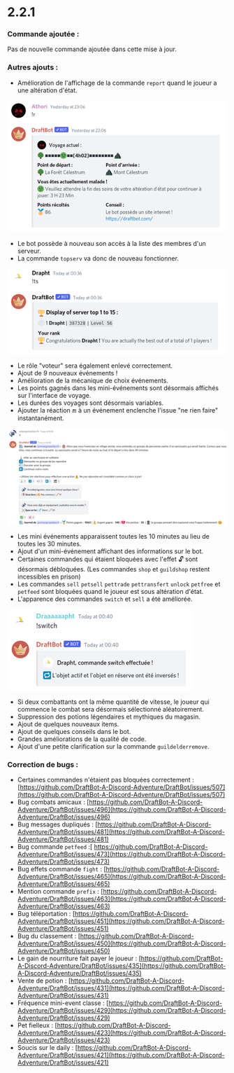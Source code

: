 # 2.2.1

### Commande ajoutée :

Pas de nouvelle commande ajoutée dans cette mise à jour.

### Autres ajouts :

* Amélioration de l'affichage de la commande `report` quand le joueur a une altération d'état. 

![Impossible de progresser en &#xE9;tant malade !](../.gitbook/assets/image%20%28142%29.png)

* Le bot possède à nouveau son accès à la liste des membres d'un serveur. 
* La commande `topserv` va donc de nouveau fonctionner. 

![C&apos;est enfin facile d&apos;&#xEA;tre premier !](../.gitbook/assets/image%20%28144%29.png)

* Le rôle "voteur" sera également enlevé correctement. 
* Ajout de 9 nouveaux événements ! 
* Amélioration de la mécanique de choix événements. 
* Les points gagnés dans les mini-événements sont désormais affichés sur l'interface de voyage. 
* Les durées des voyages sont désormais variables. 
* Ajouter la réaction 🔚 à un événement enclenche l'issue "ne rien faire" instantanément.

![VITE JE VEUX MOURIR VITE](../.gitbook/assets/image%20%28145%29.png)

* Les mini événements apparaissent toutes les 10 minutes au lieu de toutes les 30 minutes. 
* Ajout d'un mini-événement affichant des informations sur le bot. 
* Certaines commandes qui étaient bloquées avec l'effet 🔓 sont désormais débloquées. \(Les commandes `shop` et `guildshop` restent incessibles en prison\) 
* Les commandes `sell` `petsell` `pettrade` `pettransfert` `unlock` `petfree` et `petfeed` sont bloquées quand le joueur est sous altération d'état. 
* L'apparence des commandes `switch` et `sell` a été améliorée. 

![C&apos;est booooooo...](../.gitbook/assets/image%20%28143%29.png)

* Si deux combattants ont la même quantité de vitesse, le joueur qui commence le combat sera désormais sélectionné aléatoirement. 
* Suppression des potions légendaires et mythiques du magasin. 
* Ajout de quelques nouveaux items.
* Ajout de quelques conseils dans le bot. 
* Grandes améliorations de la qualité de code. 
* Ajout d'une petite clarification sur la commande `guildelderremove`. 

### Correction de bugs :

* Certaines commandes n'étaient pas bloquées correctement : [https://github.com/DraftBot-A-Discord-Adventure/DraftBot/issues/507](https://github.com/DraftBot-A-Discord-Adventure/DraftBot/issues/507)
* Bug combats amicaux : [https://github.com/DraftBot-A-Discord-Adventure/DraftBot/issues/496](https://github.com/DraftBot-A-Discord-Adventure/DraftBot/issues/496)
* Bug messages dupliqués : [https://github.com/DraftBot-A-Discord-Adventure/DraftBot/issues/481](https://github.com/DraftBot-A-Discord-Adventure/DraftBot/issues/481)
* Bug commande `petfeed` :[ https://github.com/DraftBot-A-Discord-Adventure/DraftBot/issues/473](https://github.com/DraftBot-A-Discord-Adventure/DraftBot/issues/473)
* Bug effets commande `fight` : [https://github.com/DraftBot-A-Discord-Adventure/DraftBot/issues/465](https://github.com/DraftBot-A-Discord-Adventure/DraftBot/issues/465)
* Mention commande `prefix` : [https://github.com/DraftBot-A-Discord-Adventure/DraftBot/issues/463](https://github.com/DraftBot-A-Discord-Adventure/DraftBot/issues/463)
* Bug téléportation : [https://github.com/DraftBot-A-Discord-Adventure/DraftBot/issues/451](https://github.com/DraftBot-A-Discord-Adventure/DraftBot/issues/451)
* Bug du classement : [https://github.com/DraftBot-A-Discord-Adventure/DraftBot/issues/450](https://github.com/DraftBot-A-Discord-Adventure/DraftBot/issues/450)
* Le gain de nourriture fait payer le joueur : [https://github.com/DraftBot-A-Discord-Adventure/DraftBot/issues/435](https://github.com/DraftBot-A-Discord-Adventure/DraftBot/issues/435)
* Vente de potion : [https://github.com/DraftBot-A-Discord-Adventure/DraftBot/issues/431](https://github.com/DraftBot-A-Discord-Adventure/DraftBot/issues/431)
* Fréquence mini-event classe : [https://github.com/DraftBot-A-Discord-Adventure/DraftBot/issues/429](https://github.com/DraftBot-A-Discord-Adventure/DraftBot/issues/429)
* Pet fielleux : [https://github.com/DraftBot-A-Discord-Adventure/DraftBot/issues/423](https://github.com/DraftBot-A-Discord-Adventure/DraftBot/issues/423)
* Soucis sur le daily : [https://github.com/DraftBot-A-Discord-Adventure/DraftBot/issues/421](https://github.com/DraftBot-A-Discord-Adventure/DraftBot/issues/421)

